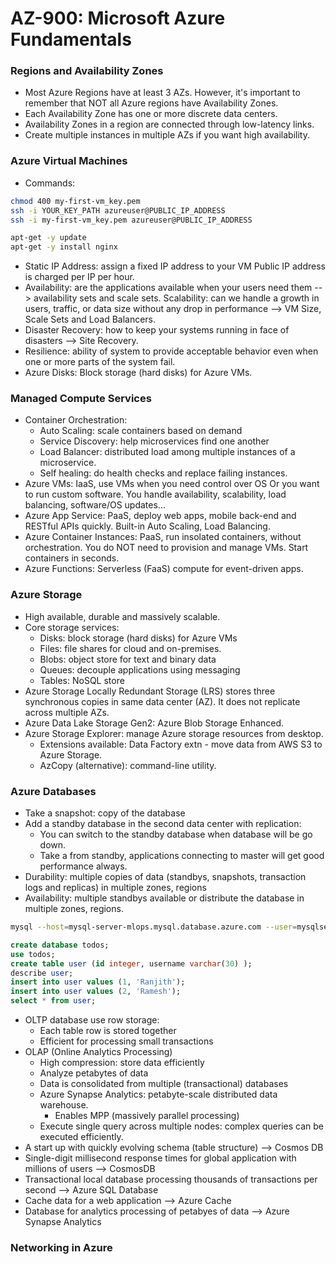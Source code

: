# AZ-900: Microsoft Azure Fundamentals

### Regions and Availability Zones
- Most Azure Regions have at least 3 AZs. However, it's important to remember that NOT all Azure regions have Availability Zones.
- Each Availability Zone has one or more discrete data centers.
- Availability Zones in a region are connected through low-latency links.
- Create multiple instances in multiple AZs if you want high availability.

### Azure Virtual Machines
- Commands:
```bash
chmod 400 my-first-vm_key.pem
ssh -i YOUR_KEY_PATH azureuser@PUBLIC_IP_ADDRESS
ssh -i my-first-vm_key.pem azureuser@PUBLIC_IP_ADDRESS

apt-get -y update
apt-get -y install nginx
```
- Static IP Address: assign a fixed IP address to your VM Public IP address is charged per IP per hour.
- Availability: are the applications available when your users need them --> availability sets and scale sets.
Scalability: can we handle a growth in users, traffic, or data size without any drop in performance --> VM Size, Scale Sets and Load Balancers.
- Disaster Recovery: how to keep your systems running in face of disasters --> Site Recovery.
- Resilience: ability of system to provide acceptable behavior even when one or more parts of the system fail.
- Azure Disks: Block storage (hard disks) for Azure VMs.

### Managed Compute Services
- Container Orchestration:
    - Auto Scaling: scale containers based on demand
    - Service Discovery: help microservices find one another
    - Load Balancer: distributed load among multiple instances of a microservice.
    - Self healing: do health checks and replace failing instances.
- Azure VMs: IaaS, use VMs when you need control over OS Or you want to run custom software. You handle availability, scalability, load balancing, software/OS updates...
- Azure App Service: PaaS, deploy web apps, mobile back-end and RESTful APIs quickly. Built-in Auto Scaling, Load Balancing.
- Azure Container Instances: PaaS, run insolated containers, without orchestration. You do NOT need to provision and manage VMs. Start containers in seconds.
- Azure Functions: Serverless (FaaS) compute for event-driven apps.

### Azure Storage
- High available, durable and massively scalable.
- Core storage services:
    - Disks: block storage (hard disks) for Azure VMs
    - Files: file shares for cloud and on-premises.
    - Blobs: object store for text and binary data
    - Queues: decouple applications using messaging
    - Tables: NoSQL store
- Azure Storage Locally Redundant Storage (LRS) stores three synchronous copies in same data center (AZ). It does not replicate across multiple AZs.
- Azure Data Lake Storage Gen2: Azure Blob Storage Enhanced.
- Azure Storage Explorer: manage Azure storage resources from desktop.
    - Extensions available: Data Factory extn - move data from AWS S3 to Azure Storage.
    - AzCopy (alternative):  command-line utility.

### Azure Databases
- Take a snapshot: copy of the database
- Add a standby database in the second data center with replication:
    - You can switch to the standby database when database will be go down.
    - Take a from standby, applications connecting to master will get good performance always.
- Durability: multiple copies of data (standbys, snapshots, transaction logs and replicas) in multiple zones, regions
- Availability: multiple standbys available or distribute the database in multiple zones, regions.    
```bash
mysql --host=mysql-server-mlops.mysql.database.azure.com --user=mysqlserver -p
```
```sql
create database todos;
use todos;
create table user (id integer, username varchar(30) );
describe user;
insert into user values (1, 'Ranjith');
insert into user values (2, 'Ramesh');
select * from user;
```
- OLTP database use row storage:
    - Each table row is stored together
    - Efficient for processing small transactions
- OLAP (Online Analytics Processing)
    - High compression: store data efficiently
    - Analyze petabytes of data
    - Data is consolidated from multiple (transactional) databases
    - Azure Synapse Analytics: petabyte-scale distributed data warehouse.
        - Enables MPP (massively parallel processing)
    - Execute single query across multiple nodes: complex queries can be executed efficiently.
- A start up with quickly evolving schema (table structure) --> Cosmos DB
- Single-digit millisecond response times for global application with millions of users --> CosmosDB
- Transactional local database processing thousands of transactions per second --> Azure SQL Database
- Cache data for a web application --> Azure Cache
- Database for analytics processing of petabyes of data --> Azure Synapse Analytics


### Networking in Azure
